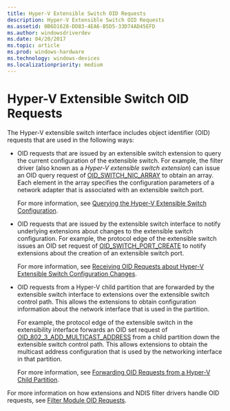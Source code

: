 ```yaml
---
title: Hyper-V Extensible Switch OID Requests
description: Hyper-V Extensible Switch OID Requests
ms.assetid: 0B6D1628-DD83-4EA6-B5D5-33D74AD45EFD
ms.author: windowsdriverdev
ms.date: 04/20/2017
ms.topic: article
ms.prod: windows-hardware
ms.technology: windows-devices
ms.localizationpriority: medium
---
```


# Hyper-V Extensible Switch OID Requests


The Hyper-V extensible switch interface includes object identifier (OID) requests that are used in the following ways:

-   OID requests that are issued by an extensible switch extension to query the current configuration of the extensible switch. For example, the filter driver (also known as a *Hyper-V extensible switch extension*) can issue an OID query request of [OID\_SWITCH\_NIC\_ARRAY](https://msdn.microsoft.com/library/windows/hardware/hh598261) to obtain an array. Each element in the array specifies the configuration parameters of a network adapter that is associated with an extensible switch port.

    For more information, see [Querying the Hyper-V Extensible Switch Configuration](querying-the-hyper-v-extensible-switch-configuration.md).

-   OID requests that are issued by the extensible switch interface to notify underlying extensions about changes to the extensible switch configuration. For example, the protocol edge of the extensible switch issues an OID set request of [OID\_SWITCH\_PORT\_CREATE](https://msdn.microsoft.com/library/windows/hardware/hh598272) to notify extensions about the creation of an extensible switch port.

    For more information, see [Receiving OID Requests about Hyper-V Extensible Switch Configuration Changes](receiving-oid-requests-about-hyper-v-extensible-switch-configuration-changes.md).

-   OID requests from a Hyper-V child partition that are forwarded by the extensible switch interface to extensions over the extensible switch control path. This allows the extensions to obtain configuration information about the network interface that is used in the partition.

    For example, the protocol edge of the extensible switch in the extensibility interface forwards an OID set request of [OID\_802\_3\_ADD\_MULTICAST\_ADDRESS](https://msdn.microsoft.com/library/windows/hardware/ff569068) from a child partition down the extensible switch control path. This allows extensions to obtain the multicast address configuration that is used by the networking interface in that partition.

    For more information, see [Forwarding OID Requests from a Hyper-V Child Partition](forwarding-oid-requests-from-a-hyper-v-child-partition.md).

For more information on how extensions and NDIS filter drivers handle OID requests, see [Filter Module OID Requests](filter-module-oid-requests.md).

 

 





